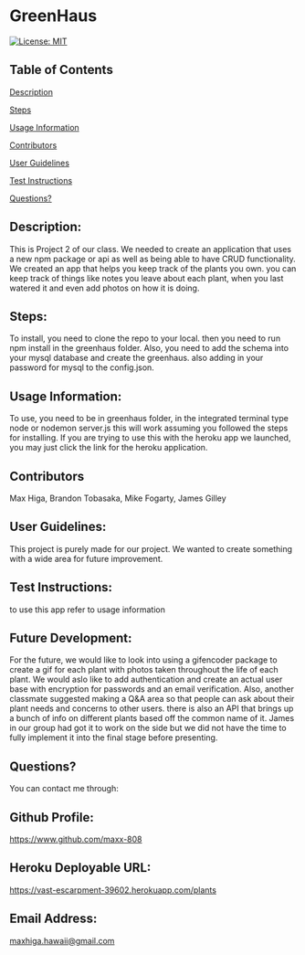 # GreenHaus

[![License: MIT](https://img.shields.io/badge/License-MIT-yellow.svg)](https://opensource.org/licenses/MIT)

## Table of Contents

[Description](#description)

[Steps](#steps)

[Usage Information](#usage-information)

[Contributors](#contributors)

[User Guidelines](#user-guidelines)

[Test Instructions](#test-instructions)

[Questions?](#questions?)

<a name="description"></a>

## Description:

This is Project 2 of our class. We needed to create an application that uses a new npm package or api as well as being able to have CRUD functionality. We created an app that helps you keep track of the plants you own. you can keep track of things like notes you leave about each plant, when you last watered it and even add photos on how it is doing.

<a name="steps"></a>

## Steps:

To install, you need to clone the repo to your local. then you need to run npm install in the greenhaus folder. Also, you need to add the schema into your mysql database and create the greenhaus. also adding in your password for mysql to the config.json.

<a name="usage-information"></a>

## Usage Information:

To use, you need to be in greenhaus folder, in the integrated terminal type node or nodemon server.js this will work assuming you followed the steps for installing. If you are trying to use this with the heroku app we launched, you may just click the link for the heroku application.

<a name="contributors"></a>

## Contributors

Max Higa, Brandon Tobasaka, Mike Fogarty, James Gilley

<a name="user-guidelines"></a>

## User Guidelines:

This project is purely made for our project. We wanted to create something with a wide area for future improvement.

<a name="test-instrucions"></a>

## Test Instructions:

to use this app refer to usage information

## Future Development:

For the future, we would like to look into using a gifencoder package to create a gif for each plant with photos taken throughout the life of each plant. We would aslo like to add authentication and create an actual user base with encryption for passwords and an email verification. Also, another classmate suggested making a Q&A area so that people can ask about their plant needs and concerns to other users. there is also an API that brings up a bunch of info on different plants based off the common name of it. James in our group had got it to work on the side but we did not have the time to fully implement it into the final stage before presenting.

<a name="questions?"></a>

## Questions?

You can contact me through:

## Github Profile:

https://www.github.com/maxx-808

## Heroku Deployable URL:

https://vast-escarpment-39602.herokuapp.com/plants

## Email Address:

maxhiga.hawaii@gmail.com
